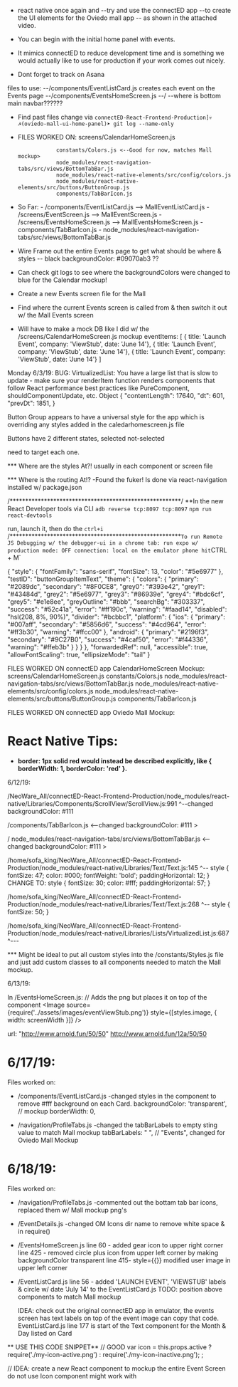  * react native once again and
  --try and use the connectED app
    --to create the UI elements for the Oviedo mall app
      -- as shown in the attached video.

 * You can begin with the initial home panel with events.

 * It mimics connectED to reduce development time and is something we would actually like to use for production if your work comes out nicely.

 * Dont forget to track on Asana

files to use:
  --/components/EventListCard.js  creates each event on the Events page
  --/components/EventsHomeScreen.js
  --/
  --where is bottom main navbar??????

* Find past files change via `connectED-React-Frontend-Production]💀  ☭(oviedo-mall-ui-home-panel)➤ git log --name-only`
* FILES WORKED ON:
                  screens/CalendarHomeScreen.js

                  constants/Colors.js <--Good for now, matches Mall mockup>
                  node_modules/react-navigation-tabs/src/views/BottomTabBar.js
                  node_modules/react-native-elements/src/config/colors.js
                  node_modules/react-native-elements/src/buttons/ButtonGroup.js
                  components/TabBarIcon.js

* So Far:
        -  /components/EventListCard.js --> MallEventListCard.js
        -  /screens/EventScreen.js --> MallEventScreen.js
        -  /screens/EventsHomeScreen.js --> MallEventsHomeScreen.js
        - components/TabBarIcon.js
        - node_modules/react-navigation-tabs/src/views/BottomTabBar.js

* Wire Frame out the entire Events page to get what should be where & styles
  -- black backgroundColor: #09070ab3 ??

* Can check git logs to see where the backgroundColors were changed to blue for the Calendar mockup!

* Create a new Events screen file for the Mall

* Find where the current Events screen is called from & then switch it out w/ the Mall Events screen

* Will have to make a mock DB like I did w/ the /screens/CalendarHomeScreen.js mockup
 eventItems: [
   { title: 'Launch Event', company: 'ViewStub', date: 'June 14'},
   { title: 'Launch Event', company: 'ViewStub', date: 'June 14'},
   { title: 'Launch Event', company: 'ViewStub', date: 'June 14'}
 ]



Monday 6/3/19:
BUG:
          VirtualizedList: You have a large list that is slow to update - make sure your renderItem function renders components that follow React performance best practices like PureComponent, shouldComponentUpdate, etc. Object {
            "contentLength": 17640,
            "dt": 601,
            "prevDt": 1851,
          }


Button Group appears to have a universal style for the
app which is overriding any styles added in the caledarhomescreen.js file

Buttons have 2 different states,
  selected
  not-selected

need to target each one.





*** Where are the styles At?!
  usually in each component or screen file

*** Where is the routing At!?
  -Found the fuker! Is done via react-navigation installed w/
  package.json


/*******************************************************/
**In the new React Developer tools via CLI
`adb reverse tcp:8097 tcp:8097`
`npm run react-devtools`

run, launch it, then do the `ctrl+i`
/*******************************************************`
To run Remote JS Debugging w/ the debugger-ui in a chrome tab:
  run expo w/ production mode: OFF
  connection: local
  on the emulator phone hit `CTRL + M`



<RCTText testID="buttonGroupItemText" ></RCTText>

{
  "style": {
    "fontFamily": "sans-serif",
    "fontSize": 13,
    "color": "#5e6977"
  },
  "testID": "buttonGroupItemText",
  "theme": {
    "colors": {
      "primary": "#2089dc",
      "secondary": "#8F0CE8",
      "grey0": "#393e42",
      "grey1": "#43484d",
      "grey2": "#5e6977",
      "grey3": "#86939e",
      "grey4": "#bdc6cf",
      "grey5": "#e1e8ee",
      "greyOutline": "#bbb",
      "searchBg": "#303337",
      "success": "#52c41a",
      "error": "#ff190c",
      "warning": "#faad14",
      "disabled": "hsl(208, 8%, 90%)",
      "divider": "#bcbbc1",
      "platform": {
        "ios": {
          "primary": "#007aff",
          "secondary": "#5856d6",
          "success": "#4cd964",
          "error": "#ff3b30",
          "warning": "#ffcc00"
        },
        "android": {
          "primary": "#2196f3",
          "secondary": "#9C27B0",
          "success": "#4caf50",
          "error": "#f44336",
          "warning": "#ffeb3b"
        }
      }
    }
  },
  "forwardedRef": null,
  "accessible": true,
  "allowFontScaling": true,
  "ellipsizeMode": "tail"
}


FILES WORKED ON connectED app CalendarHomeScreen Mockup:
  screens/CalendarHomeScreen.js
  constants/Colors.js
  node_modules/react-navigation-tabs/src/views/BottomTabBar.js
  node_modules/react-native-elements/src/config/colors.js
  node_modules/react-native-elements/src/buttons/ButtonGroup.js
  components/TabBarIcon.js


FILES WORKED ON connectED app Oviedo Mall Mockup:








# React Native Tips:
* **border: 1px solid red would instead be described explicitly, like { borderWidth: 1, borderColor: 'red' }.**




6/12/19:

/NeoWare_All/connectED-React-Frontend-Production/node_modules/react-native/Libraries/Components/ScrollView/ScrollView.js:991
  ^--changed backgroundColor: #111

/components/TabBarIcon.js  <--changed backgroundColor: #111 >

/  node_modules/react-navigation-tabs/src/views/BottomTabBar.js  <--changed backgroundColor: #111 >

/home/sofa_king/NeoWare_All/connectED-React-Frontend-Production/node_modules/react-native/Libraries/Text/Text.js:145
^--
style {
  fontSize: 47;
  color: #000;
  fontWeight: 'bold';
  paddingHorizontal: 12;
}
CHANGE TO:
style {
  fontSize: 30;
  color: #fff;
  paddingHorizontal: 57;
}

/home/sofa_king/NeoWare_All/connectED-React-Frontend-Production/node_modules/react-native/Libraries/Text/Text.js:268
^--
style {
  fontSize: 50;
}


/home/sofa_king/NeoWare_All/connectED-React-Frontend-Production/node_modules/react-native/Libraries/Lists/VirtualizedList.js:687
^---


*** Might be ideal to put all custom styles into the /constants/Styles.js file and just add custom classes to all components needed to match the Mall mockup.

6/13/19:

In /EventsHomeScreen.js:
// Adds the png but places it on top of the <ScrollView></ScrollView> component
<Image source={require('../assets/images/eventViewStub.png')} style={[styles.image, { width: screenWidth }]} />

url: "http://www.arnold.fun/50/50"
http://www.arnold.fun/12a/50/50



6/17/19:
========
Files worked on:

  * /components/EventListCard.js
    -changed  styles in the <Card> component to remove #fff background on each Card.
              backgroundColor: 'transparent', // mockup
              borderWidth: 0,

  * /navigation/ProfileTabs.js
    -changed the tabBarLabels to empty sting value to match Mall mockup
    tabBarLabels: " ",  // "Events", changed for Oviedo Mall Mockup


6/18/19:
========
  Files worked on:

  * /navigation/ProfileTabs.js
    -commented out the bottam tab bar icons, replaced them w/ Mall mockup png's

  * /EventDetails.js
    -changed OM Icons dir name to remove white space & in require()

  * /EventsHomeScreen.js
    line 60 - added gear icon to upper right corner
    line 425 - removed circle plus icon from upper left corner by making backgroundColor transparent
    line 415- style={{}} modified user image in upper left corner

  * /EventListCard.js
    line 56 - added 'LAUNCH EVENT', 'VIEWSTUB' labels & circle w/ date 'July 14' to the EventListCard.js 
    TODO: position above components to match Mall mockup
    
    IDEA: check out the original connectED app in emulator, the events screen has text labels on top of the event image
can copy that code. 
     EventListCard.js line 177 is start of the Text component for the Month & Day listed on Card



** USE THIS CODE SNIPPET**
// GOOD
var icon = this.props.active
  ? require('./my-icon-active.png')
  : require('./my-icon-inactive.png');
<Image source={icon} />;



// IDEA: 
        create a new React component to mockup the entire Event Screen
        do not use Icon component
        might work with <View> <Image/>
        